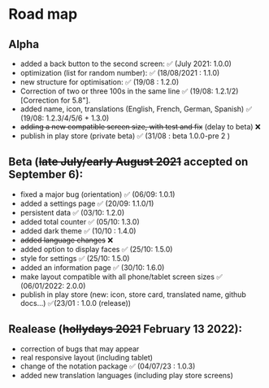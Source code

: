 # Road map 

## Alpha 

- added a back button to the second screen: ✅ (July 2021: 1.0.0)
- optimization (list for random number): ✅ (18/08/2021 : 1.1.0)
- new structure for optimisation: ✅ (19/08 : 1.2.0)
- Correction of two or three 100s in the same line ✅ (19/08: 1.2.1/2) [Correction for 5.8"].
- added name, icon, translations (English, French, German, Spanish) ✅ (19/08: 1.2.3/4/5/6 + 1.3.0)
- ~~adding a new compatible screen size, with test and fix~~ (delay to beta) ❌
- publish in play store (private beta) ✅ (31/08 : beta 1.0.0-pre 2 )

## Beta (~~late July/early August 2021~~ accepted on September 6):

- fixed a major bug (orientation) ✅ (06/09: 1.0.1)
- added a settings page ✅ (20/09: 1.1.0/1)
- persistent data ✅ (03/10: 1.2.0)
- added total counter ✅ (05/10: 1.3.0)
- added dark theme ✅ (10/10 : 1.4.0)
- ~~added language changes~~ ❌
- added option to display faces ✅ (25/10: 1.5.0)
- style for settings ✅ (25/10: 1.5.0)
- added an information page ✅ (30/10: 1.6.0)
- make layout compatible with all phone/tablet screen sizes ✅ (06/01/2022: 2.0.0)
- publish in play store (new: icon, store card, translated name, github docs...) ✅(23/01 : 1.0.0 (release))

## Realease (~~hollydays 2021~~ February 13 2022):

- correction of bugs that may appear
- real responsive layout (including tablet)
- change of the notation package ✅ (04/07/23 : 1.0.3)
- added new translation languages (including play store screens)